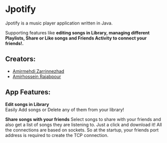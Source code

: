 # Jpotify
Jpotify is a music player application written in Java.


Supporting features like **editing songs in Library, managing different Playlists, Share or Like songs and Friends Activity to connect your friends!.**<br>



## Creators:
- [Amirmehdi Zarrinnezhad](https://github.com/amzarrinnezhad "Amirmehdi Zarrinnezhad")
- [Amirhossein Rajabpour](https://github.com/Amirhossein-Rajabpour "Amirhossein Rajabpour")


## App Features:
  **Edit songs in Library**<br>
  Easily Add songs or Delete any of them from your library!

  **Share songs with your friends**
  Select songs to share with your friends and also get a list of songs they are listening to. Just a click and download it!
  All the connections are based on sockets. So at the startup, your friends port address is required to create the TCP connection.
